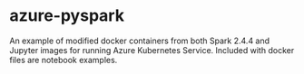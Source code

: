 # azure-pyspark

An example of modified docker containers from both Spark 2.4.4 and Jupyter images for running Azure Kubernetes Service.  Included with docker files are notebook examples.

